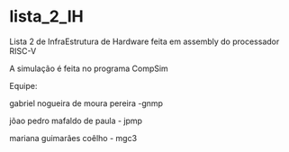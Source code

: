 # lista_2_IH
Lista 2 de InfraEstrutura de Hardware feita em assembly do processador RISC-V

A simulação é feita no programa CompSim

Equipe:


gabriel nogueira de moura pereira -gnmp


jõao pedro mafaldo de paula - jpmp


mariana guimarães coêlho - mgc3
